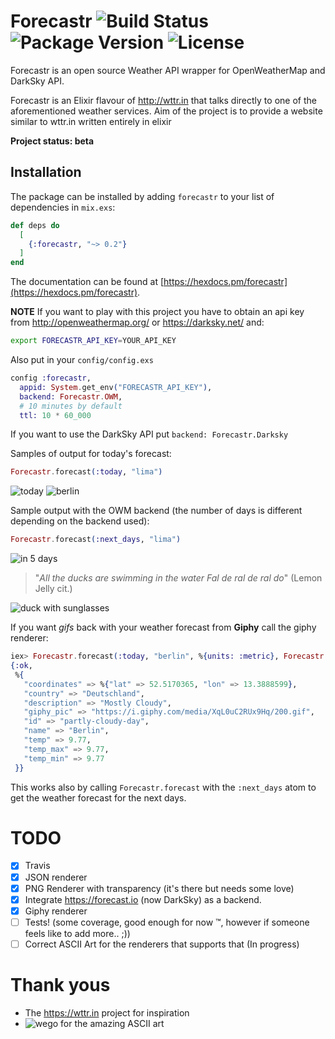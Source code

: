 # Forecastr ![Build Status](https://secure.travis-ci.org/kpanic/forecastr.png?branch=master "Build Status") ![Package Version](https://img.shields.io/hexpm/v/forecastr.svg "Package Version") ![License](https://img.shields.io/hexpm/l/forecastr.svg "License")


Forecastr is an open source Weather API wrapper for OpenWeatherMap and DarkSky API.

Forecastr is an Elixir flavour of http://wttr.in that talks directly to one of
the aforementioned weather services.
Aim of the project is to provide a website similar to wttr.in written entirely in elixir

**Project status: beta**

## Installation

The package can be installed by adding `forecastr` to your list of dependencies
in `mix.exs`:

```elixir
def deps do
  [
    {:forecastr, "~> 0.2"}
  ]
end
```

The documentation can be found at
[https://hexdocs.pm/forecastr](https://hexdocs.pm/forecastr).


**NOTE**
If you want to play with this project you have to obtain an api key from
http://openweathermap.org/ or https://darksky.net/ and:

```bash
export FORECASTR_API_KEY=YOUR_API_KEY
```

Also put in your `config/config.exs`

```elixir
config :forecastr,
  appid: System.get_env("FORECASTR_API_KEY"),
  backend: Forecastr.OWM,
  # 10 minutes by default
  ttl: 10 * 60_000
```

If you want to use the DarkSky API put `backend: Forecastr.Darksky`

Samples of output for today's forecast:

```elixir
Forecastr.forecast(:today, "lima")
```

![today](today.png)
![berlin](berlin.png)

Sample output with the OWM backend (the number of days is different depending on the backend used):

```elixir
Forecastr.forecast(:next_days, "lima")
```

![in 5 days](in_five_days.png)

> "*All the ducks are swimming in the water
> Fal de ral de ral do*" (Lemon Jelly cit.)

![duck with sunglasses](duck_with_sunglasses.jpg)

If you want *gifs* back with your weather forecast from **Giphy** call the giphy
renderer:

```elixir
iex> Forecastr.forecast(:today, "berlin", %{units: :metric}, Forecastr.Renderer.Giphy)
{:ok,
 %{
   "coordinates" => %{"lat" => 52.5170365, "lon" => 13.3888599},
   "country" => "Deutschland",
   "description" => "Mostly Cloudy",
   "giphy_pic" => "https://i.giphy.com/media/XqL0uC2RUx9Hq/200.gif",
   "id" => "partly-cloudy-day",
   "name" => "Berlin",
   "temp" => 9.77,
   "temp_max" => 9.77,
   "temp_min" => 9.77
 }}
```

This works also by calling `Forecastr.forecast` with the `:next_days` atom to
get the weather forecast for the next days.

# TODO
- [X] Travis
- [X] JSON renderer
- [X] PNG Renderer with transparency (it's there but needs some love)
- [X] Integrate https://forecast.io (now DarkSky) as a backend.
- [X] Giphy renderer
- [ ] Tests! (some coverage, good enough for now ™, however if someone feels like to add more.. ;))
- [ ] Correct ASCII Art for the renderers that supports that (In progress)

# Thank yous

* The https://wttr.in project for inspiration
* ![wego](https://github.com/schachmat/wego) for the amazing ASCII art
